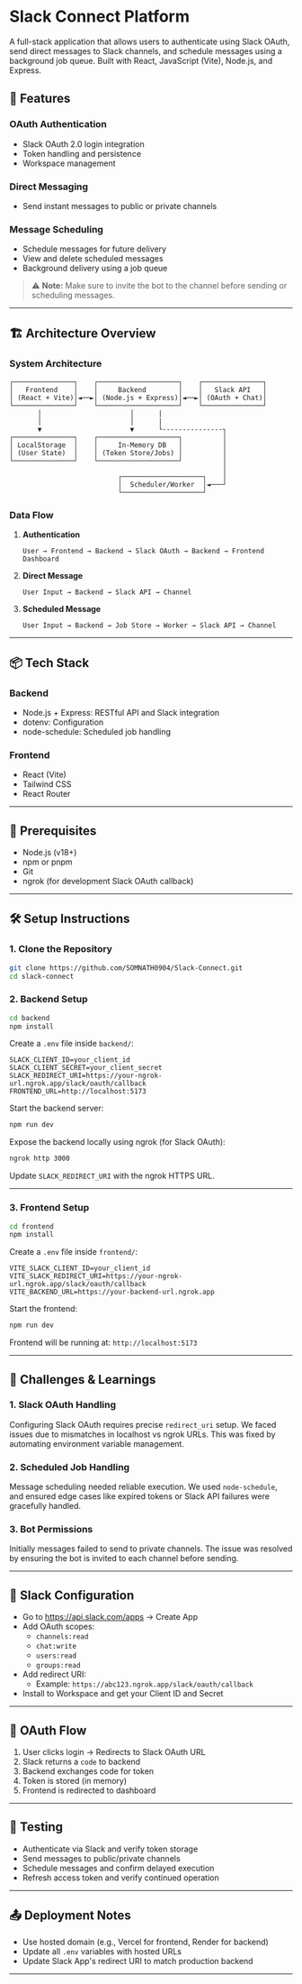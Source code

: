# Slack Connect Platform

A full-stack application that allows users to authenticate using Slack OAuth, send direct messages to Slack channels, and schedule messages using a background job queue. Built with React, JavaScript (Vite), Node.js, and Express.

## 🚀 Features

### OAuth Authentication
- Slack OAuth 2.0 login integration
- Token handling and persistence
- Workspace management

### Direct Messaging
- Send instant messages to public or private channels

### Message Scheduling
- Schedule messages for future delivery
- View and delete scheduled messages
- Background delivery using a job queue

> ⚠️ **Note:** Make sure to invite the bot to the channel before sending or scheduling messages.

---

## 🏗️ Architecture Overview

### System Architecture

```
┌───────────────┐    ┌────────────────────┐    ┌───────────────┐
│   Frontend    │    │     Backend        │    │   Slack API   │
│ (React + Vite)│◄──►│ (Node.js + Express)│◄──►│ (OAuth + Chat)│
└───────────────┘    └────────────────────┘    └───────────────┘
       │                      │      |              
       │                      │      |               
       ▼                      ▼      └---------------┐
┌───────────────┐    ┌────────────────────┐          │
│ LocalStorage  │    │     In-Memory DB   │          │
│ (User State)  │    │ (Token Store/Jobs) │          │
└───────────────┘    └────────────────────┘          │
                                                     │
                           ┌────────────────────┐    │
                           │  Scheduler/Worker  │◄───┘
                           └────────────────────┘
```

### Data Flow

1. **Authentication**
   ```
   User → Frontend → Backend → Slack OAuth → Backend → Frontend Dashboard
   ```

2. **Direct Message**
   ```
   User Input → Backend → Slack API → Channel
   ```

3. **Scheduled Message**
   ```
   User Input → Backend → Job Store → Worker → Slack API → Channel
   ```

---

## 📦 Tech Stack

### Backend
- Node.js + Express: RESTful API and Slack integration
- dotenv: Configuration
- node-schedule: Scheduled job handling

### Frontend
- React (Vite)
- Tailwind CSS
- React Router

---

## 🔧 Prerequisites

- Node.js (v18+)
- npm or pnpm
- Git
- ngrok (for development Slack OAuth callback)

---

## 🛠️ Setup Instructions

### 1. Clone the Repository
```bash
git clone https://github.com/SOMNATH0904/Slack-Connect.git
cd slack-connect
```

### 2. Backend Setup

```bash
cd backend
npm install
```

Create a `.env` file inside `backend/`:

```env
SLACK_CLIENT_ID=your_client_id
SLACK_CLIENT_SECRET=your_client_secret
SLACK_REDIRECT_URI=https://your-ngrok-url.ngrok.app/slack/oauth/callback
FRONTEND_URL=http://localhost:5173
```

Start the backend server:

```bash
npm run dev
```

Expose the backend locally using ngrok (for Slack OAuth):

```bash
ngrok http 3000
```

Update `SLACK_REDIRECT_URI` with the ngrok HTTPS URL.

---

### 3. Frontend Setup

```bash
cd frontend
npm install
```

Create a `.env` file inside `frontend/`:

```env
VITE_SLACK_CLIENT_ID=your_client_id
VITE_SLACK_REDIRECT_URI=https://your-ngrok-url.ngrok.app/slack/oauth/callback
VITE_BACKEND_URL=https://your-backend-url.ngrok.app
```

Start the frontend:

```bash
npm run dev
```

Frontend will be running at: `http://localhost:5173`

---

## 🧠 Challenges & Learnings

### 1. Slack OAuth Handling
Configuring Slack OAuth requires precise `redirect_uri` setup. We faced issues due to mismatches in localhost vs ngrok URLs. This was fixed by automating environment variable management.

### 2. Scheduled Job Handling
Message scheduling needed reliable execution. We used `node-schedule`, and ensured edge cases like expired tokens or Slack API failures were gracefully handled.

### 3. Bot Permissions
Initially messages failed to send to private channels. The issue was resolved by ensuring the bot is invited to each channel before sending.

---

## 🔐 Slack Configuration

- Go to https://api.slack.com/apps → Create App
- Add OAuth scopes:
  - `channels:read`
  - `chat:write`
  - `users:read`
  - `groups:read`
- Add redirect URI:
  - Example: `https://abc123.ngrok.app/slack/oauth/callback`
- Install to Workspace and get your Client ID and Secret

---

## 🔁 OAuth Flow

1. User clicks login → Redirects to Slack OAuth URL
2. Slack returns a `code` to backend
3. Backend exchanges code for token
4. Token is stored (in memory)
5. Frontend is redirected to dashboard

---

## 🧪 Testing

- Authenticate via Slack and verify token storage
- Send messages to public/private channels
- Schedule messages and confirm delayed execution
- Refresh access token and verify continued operation

---

## 📤 Deployment Notes

- Use hosted domain (e.g., Vercel for frontend, Render for backend)
- Update all `.env` variables with hosted URLs
- Update Slack App's redirect URI to match production backend

---

